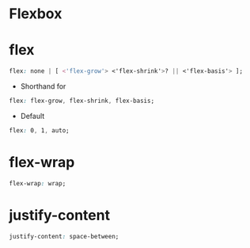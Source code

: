 # Flexbox

# flex 
```css
flex: none | [ <'flex-grow'> <'flex-shrink'>? || <'flex-basis'> ];
```

- Shorthand for 
```css
flex: flex-grow, flex-shrink, flex-basis;
```
- Default
```css
flex: 0, 1, auto;
```

# flex-wrap
```css
flex-wrap: wrap;
```

# justify-content
```css
justify-content: space-between;
```